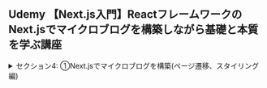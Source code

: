 ## Udemy 【Next.js入門】ReactフレームワークのNext.jsでマイクロブログを構築しながら基礎と本質を学ぶ講座

<details>
<summary>セクション4: ①Next.jsでマイクロブログを構築(ページ遷移、スタイリング編)</summary>

| NO | 内容 |
| ---- | ---- |
| 13. | はじめに：完成品デモ |
| 14. | Next.jsにおけるホットリローディングを体感しよう |
| 15. | pagesフォルダでルーティング設定をしてみよう |
| 16. | Linkコンポーネントでページ遷移をしてみよう |
| 17. | 静的な画像ファイルの取り扱いについて |
| 18. | Headコンポーネントと使ってメタデータを追記しよう |
| 19. | 複数ページに共通して使えるレイアウトコンポーネントを作成してみよう |
| 20. | Next.jsにおけるcssスタイリング適用方法を学ぼう |
| 21. | タイポグラフィに関するcssモジュールを用意しよう |
<!-- | 22. | _app.jsにグローバルスタイリングを適用させてみよう |
| 23. | トップページのレイアウトを更新しよう |
| 24. |  |
| 25. |  |
| 26. |  |
| 27. |  |
| 28. |  |
| 29. |  |
| 30. |  | -->
</details>

